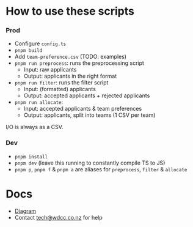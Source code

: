 # How to use these scripts

### Prod

- Configure `config.ts`
- `pnpm build`
- Add `team-preference.csv` (TODO: examples)
- `pnpm run preprocess`: runs the preprocessing script
  - Input: raw applicants
  - Output: applicants in the right format
- `pnpm run filter`: runs the filter script
  - Input: (formatted) applicants
  - Output: accepted applicants + rejected applicants
- `pnpm run allocate`:
  - Input: accepted applicants & team preferences
  - Output: applicants, split into teams (1 CSV per team)

I/O is always as a CSV.

### Dev

- `pnpm install`
- `pnpm dev` (leave this running to constantly compile TS to JS)
- `pnpm p`, `pnpm f` & `pnpm a` are aliases for `preprocess`, `filter` & `allocate`

# Docs

- [Diagram](https://docs.google.com/presentation/d/1asrbZzug_n_-MIe_ZhA7y4cox-eepl_fYMhqdov0xv4/edit#slide=id.p)
- Contact tech@wdcc.co.nz for help